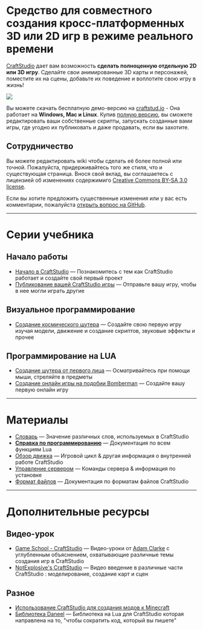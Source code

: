 # Средство для совместного создания кросс-платформенных 3D или 2D игр в режиме реального времени

[CraftStudio](http://craftstud.io/) дает вам возможность **сделать полноценную отдельную 2D или 3D игру**. Сделайте свои анимированные 3D карты и персонажей, поместите их на сцены, добавьте их поведение и воплотите свою игру в жизнь!

![](public/images/DoomsdayCarrotRampageMainMenuScene.png)

Вы можете скачать бесплатную демо-версию на [craftstud.io](http://craftstud.io/) - Она работает на **Windows, Mac и Linux**. Купив [полную версию](http://craftstud.io/purchase), вы сможете редактировать ваши собственные скрипты, запускать созданные вами игры, где угодно их публиковать  и даже продавать, если вы захотите.

## Сотрудничество

Вы можете редактировать wiki чтобы сделать её более полной или точной. Пожалуйста, придерживайтесь того же стиля, что и существующая страница. Внося свой вклад, вы соглашаетесь с лицензией об изменениях содержимиго [Creative Commons BY-SA 3.0 license](http://creativecommons.org/licenses/by-sa/3.0/).

Если вы хотите предложить существенные изменения или у вас есть комментарии, пожалуйста [открыть вопрос на GitHub](https://github.com/elisee/craftstudio-wiki/issues).

----

# Серии учебника

## Начало работы

  * [Начало в CraftStudio](Tutorials/Introduction.md) — Познакомитесь с тем как CraftStudio работает и создайте свой первый проект
  * [Публикование вашей CraftStudio игры](Tutorials/Publishing.md) — Отправьте вашу игру, чтобы в нее могли играть другие

## Визуальное программирование

  * [Создание космического шутера](Tutorials/Space_shooter.md) — Создайте свою первую игру изучая модели, движение и создание скриптов, звуковые эффекты и прочее

## Программирование на LUA

  * [Создание шутера от первого лица](Tutorials/FPS.md) — Осматривайтесь при помощи мыши, стреляйте в предметы
  * [Создание онлайн игры на подобии Bomberman](Tutorials/Blast_Turtles.md) — Создайте вашу первую онлайн игру

----

# Материалы

  * [Словарь](Reference/Glossary.md) — Значение различных слов, используемых в CraftStudio
  * **[Справка по программированию](Reference/Scripting.md)** — Документация по всем функциям Lua
  * [Обзор движка](Reference/Engine.md) — Игровой цикл & другая информация о внутренней работе CraftStudio
  * [Управление сервером](Reference/Server.md) — Команды сервера & информация по установке
  * [Формат файлов](Reference/File_formats.md) — Документация по форматам файлов CraftStudio

----

# Дополнительные ресурсы

## Видео-урок

  * [Game School - CraftStudio](http://www.youtube.com/playlist?list=PL41iJfA2iBPF-Y5o7rvQeCWC6LAnktmGF) — Видео-уроки от [Adam Clarke](http://twitter.com/thecommonpeople) с углубленным объяснением, охватывающие различные темы создания игр в CraftStudio
  * [NotExplosive's CraftStudio](http://www.youtube.com/playlist?list=PL0WSCHfZ9lu-eSRb-tk5A6e7ag0k9f_A5) — Видео введение в различные части CraftStudio : моделирование, создание карт и сцен

## Разное
 
  * [Использование CraftStudio для создания модов к Minecraft](Minecraft.md)
  * [Библиотека Daneel](https://github.com/florentpoujol/Daneel) — Библиотека на Lua для CraftStudio которая направлена на то, "чтобы сократить код, который вы пишете"
